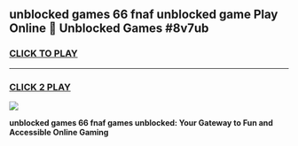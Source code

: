 
## unblocked games 66 fnaf unblocked game Play Online 👋 Unblocked Games #8v7ub
<h3>
<a href="https://premium.freeplayer.one?title=unblocked_games_66_fnaf&ref=21F">CLICK TO PLAY</a></h3>
<hr>

<h3>
<a href="https://premium.freeplayer.one?title=unblocked_games_66_fnaf&ref=21F">CLICK 2 PLAY</a>
  
</h3>

<a href="https://premium.freeplayer.one?title=unblocked_games_66_fnaf&ref=21F/"><img src="https://clearcache.store/games.png"></a>


**unblocked games 66 fnaf games unblocked: Your Gateway to Fun and Accessible Online Gaming**
